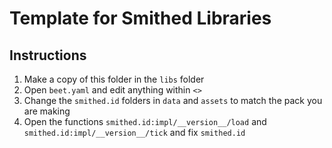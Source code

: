 # Template for Smithed Libraries

## Instructions
1. Make a copy of this folder in the `libs` folder
2. Open `beet.yaml` and edit anything within `<>`
3. Change the `smithed.id` folders in `data` and `assets` to match the pack you are making
4. Open the functions `smithed.id:impl/__version__/load` and `smithed.id:impl/__version__/tick` and fix `smithed.id`
